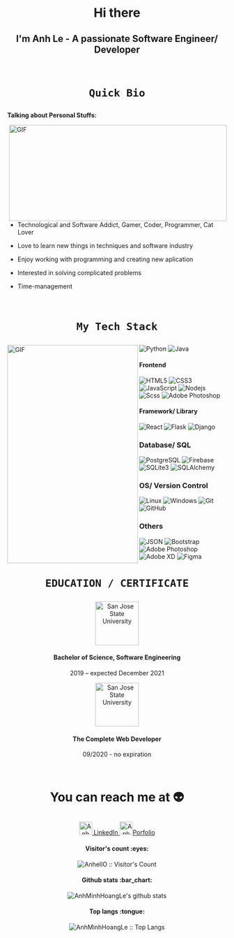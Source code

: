 ## <h1 align="center"> Hi there </h1>
<h2 align="center">I'm Anh Le - A passionate Software Engineer/ Developer</h2> 

<br/> 

# <p align='center' > `Quick Bio` </p> 

**Talking about Personal Stuffs:**

<img align="right" alt="GIF" src="https://64.media.tumblr.com/4e278d2218eb8a3b7cfbdfe45ee55ca4/06fcc2d4a32d70da-45/s1280x1920/84a46905c9f407a72d769baf81c8253617d9f6e3.gif" width="500" height="220" />

-   Technological and Software Addict, Gamer, Coder, Programmer, Cat Lover

-  Love to learn new things in techniques and software industry

-  Enjoy working with programming and creating new aplication
-  Interested in solving complicated problems
-  Time-management

<br/> 

# <p align='center' > `My Tech Stack` </p>

<img align="left" alt="GIF" src="https://64.media.tumblr.com/51015ec638a516f7f7d353ca198a5091/tumblr_pdbo9wBAe11xd0gvgo1_1280.gif" width="300" height="500" />

![Python](http://img.shields.io/badge/-Python-3377AA?style=flat-square&logo=python&logoColor=BADA55)
![Java](http://img.shields.io/badge/-Java-007396?style=flat-square&logo=java&logoColor=ffffff)

#### Frontend

![HTML5](https://img.shields.io/badge/-HTML5-%23E44D27?style=flat-square&logo=html5&logoColor=ffffff)
![CSS3](https://img.shields.io/badge/-CSS3-%231572B6?style=flat-square&logo=css3)
![JavaScript](https://img.shields.io/badge/-JavaScript-%23F7DF1C?style=flat-square&logo=javascript&logoColor=000000&labelColor=%23F7DF1C&color=%23FFCE5A)
![Nodejs](https://img.shields.io/badge/-Nodejs-black?style=flat-square&logo=Node.js)
![Scss](https://img.shields.io/badge/-Scss-%23CC6699?style=flat-square&logo=scss&logoColor=ffffff)
![Adobe Photoshop](http://img.shields.io/badge/-Abode%20Photoshop-26C9FF?style=flat-square&logo=adobe-photoshop&logoColor=ffffff)

#### Framework/ Library

![React](https://img.shields.io/badge/-React-%23282C34?style=flat-square&logo=react)
![Flask](https://img.shields.io/badge/-Flask-%23282C34?style=flat-square&logo=flask)
![Django](https://img.shields.io/badge/-Django-%23282C34?style=flat-square&logo=django)

### Database/ SQL

![PostgreSQL](https://img.shields.io/badge/-PostgreSQL-336791?style=flat-square&logo=postgresql)
![Firebase](https://img.shields.io/badge/-FireBase-336791?style=flat-square&logo=firebase)
![SQLite3](https://img.shields.io/badge/-SQLite3-336791?style=flat-square&logo=sqlite)
![SQLAlchemy](https://img.shields.io/badge/-SQLAlchemy-336791?style=flat-square&logo=sqlalchemy)

### OS/ Version Control
![Linux](http://img.shields.io/badge/-Linux-A81D33?style=flat-square&logo=linux&logoColor=ffffff)
![Windows](http://img.shields.io/badge/-Windows-0078D6?style=flat-square&logo=windows&logoColor=ffffff)
![Git](https://img.shields.io/badge/-Git-%23F05032?style=flat-square&logo=git&logoColor=%23ffffff)
![GitHub](https://img.shields.io/badge/-GitHub-181717?style=flat-square&logo=github)
### Others

![JSON](http://img.shields.io/badge/-JSON-000000?style=flat-square&logo=json&logoColor=ffffff)
![Bootstrap](http://img.shields.io/badge/-Bootstrap-007ACC?style=flat-square&logo=bootstrap&logoColor=ffffff)
![Adobe Photoshop](http://img.shields.io/badge/-Abode%20Photoshop-26C9FF?style=flat-square&logo=adobe-photoshop&logoColor=ffffff)
![Adobe XD](http://img.shields.io/badge/-Abode%20Xd-000000?style=flat-square&logo=adobe-xd&logoColor=ff69b4)
![Figma](http://img.shields.io/badge/-Figma-545454?style=flat-square&logo=figma&logoColor=ff69b4)


# <p align='center' > `EDUCATION / CERTIFICATE` </p> 
<p align="center"><img src='https://logos-download.com/wp-content/uploads/2019/06/San_Jose_State_University_Logo.png' alt='San Jose State University' height="100" width="100"></p>

#### <p align="center"> Bachelor of Science, Software Engineering  </p>
 <p align="center">2019 – expected December 2021</p>
  <p align="center"><img src='https://virtualspeech.com/img/learn/udemy_icon.png' alt='San Jose State University' height="100" width="100"></p>

#### <p align="center">The Complete Web Developer</p>
<p align="center"> 09/2020 - no expiration </p>

<br />

# <p align="center"> You can reach me at :alien: </p>

<p align="center">
  <a href="https://www.linkedin.com/in/anh-le-69m98/">
    <img src="https://www.vectorlogo.zone/logos/linkedin/linkedin-icon.svg" alt="Anh Le's LinkedIn Profile" height="30" width="30">
    LinkedIn
  </a>
  <a href="https://anhminhhoangle.github.io/porfo-al/">
  <img src='https://www.flaticon.com/svg/static/icons/svg/3165/3165583.svg'/ height="30" width="30"  alt="Anh Le's  portfolio">Porfolio</a>
</p>
<h4 align="center">Visitor's count :eyes:</h4> 
<p align="center"><img src="https://profile-counter.glitch.me/{AnhMinhHoangLe}/count.svg" alt="AnhellO :: Visitor's Count" /></p>
<h4 align="center">Github stats :bar_chart:</h4>
<p align= "center" > <img align="center" src="https://github-readme-stats.anuraghazra1.vercel.app/api?username=AnhMinhHoangLe&show_icons=true&include_all_commits=true&theme=material-palenight" alt="AnhMinhHoangLe's github stats" />
  
<h4 align="center">Top langs :tongue:</h4>
<p align="center"><img src="https://github-readme-stats.vercel.app/api/top-langs/?username=AnhMinhHoangLe&langs_count=10&theme=material-palenight&layout=compact" alt="AnhMinhHoangLe :: Top Langs" /></p>
